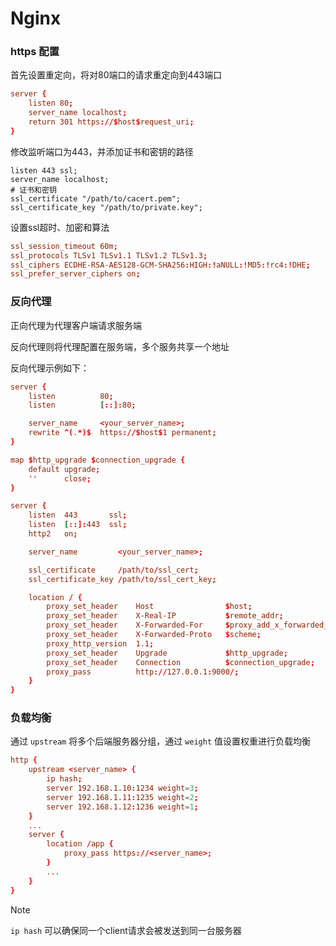 # Nginx

[^tag]: nginx



### https 配置

首先设置重定向，将对80端口的请求重定向到443端口
```toml
server {
    listen 80;
    server_name localhost;
    return 301 https://$host$request_uri;
}
```
修改监听端口为443，并添加证书和密钥的路径
```shell
listen 443 ssl;
server_name localhost;
# 证书和密钥
ssl_certificate "/path/to/cacert.pem";
ssl_certificate_key "/path/to/private.key";
```
设置ssl超时、加密和算法
```toml
ssl_session_timeout 60m;
ssl_protocols TLSv1 TLSv1.1 TLSv1.2 TLSv1.3;
ssl_ciphers ECDHE-RSA-AES128-GCM-SHA256:HIGH:!aNULL:!MD5:!rc4:!DHE;
ssl_prefer_server_ciphers on;
```

### 反向代理

正向代理为代理客户端请求服务端

反向代理则将代理配置在服务端，多个服务共享一个地址

反向代理示例如下：
```toml
server {
    listen          80;
    listen          [::]:80;

    server_name     <your_server_name>;
    rewrite ^(.*)$  https://$host$1 permanent;
}

map $http_upgrade $connection_upgrade {
    default upgrade;
    ''      close;
}

server {
    listen  443       ssl;
    listen  [::]:443  ssl;
    http2   on;

    server_name         <your_server_name>;

    ssl_certificate     /path/to/ssl_cert;
    ssl_certificate_key /path/to/ssl_cert_key;

    location / {
        proxy_set_header    Host                $host;
        proxy_set_header    X-Real-IP           $remote_addr;
        proxy_set_header    X-Forwarded-For     $proxy_add_x_forwarded_for;
        proxy_set_header    X-Forwarded-Proto   $scheme;
        proxy_http_version  1.1;
        proxy_set_header    Upgrade             $http_upgrade;
        proxy_set_header    Connection          $connection_upgrade;
        proxy_pass          http://127.0.0.1:9000/;
    }
}
```

### 负载均衡

通过 `upstream` 将多个后端服务器分组，通过 `weight` 值设置权重进行负载均衡

```toml
http {
    upstream <server_name> {
        ip hash;
        server 192.168.1.10:1234 weight=3;
        server 192.168.1.11:1235 weight=2;
        server 192.168.1.12:1236 weight=1;
    }
    ...
    server {
        location /app {
            proxy_pass https://<server_name>;
        }
        ...
    }
}
```
> [!note]
> `ip hash` 可以确保同一个client请求会被发送到同一台服务器